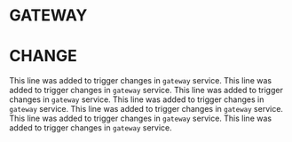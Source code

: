 # GATEWAY

# CHANGE

This line was added to trigger changes in `gateway` service.
This line was added to trigger changes in `gateway` service.
This line was added to trigger changes in `gateway` service.
This line was added to trigger changes in `gateway` service.
This line was added to trigger changes in `gateway` service.
This line was added to trigger changes in `gateway` service.
This line was added to trigger changes in `gateway` service.
